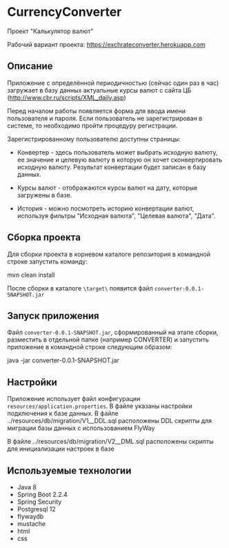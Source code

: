 # CurrencyConverter
Проект "Калькулятор валют"

Рабочий вариант проекта: https://exchrateconverter.herokuapp.com

Описание
------
Приложение с определённой периодичностью (сейчас один раз в час) загружает в базу данных актуальные курсы валют с сайта ЦБ 
(http://www.cbr.ru/scripts/XML_daily.asp)

Перед началом работы появляется форма для ввода имени пользователя и пароля. Если пользователь не зарегистрирован в системе, 
то необходимо пройти процедуру регистрации.

Зарегистрированному пользователю доступны страницы:

- Конвертер - здесь пользователь может выбрать исходную валюту, ее значение и целевую валюту в которую он хочет сконвертировать
  исходную валюту. Результат конвертации будет записан в базу данных.
            
- Курсы валют - отображаются курсы валют на дату, которые загружены в базе.

- История - можно посмотреть историю конвертации валют, используя фильтры "Исходная валюта", "Целевая валюта", "Дата". 

Сборка проекта
------
Для сборки проекта в корневом каталоге репозитория в командной строке запустить команду:

mvn clean install

После сборки в каталоге `\target\` появится файл `converter-0.0.1-SNAPSHOT.jar`

Запуск приложения
------
Файл `converter-0.0.1-SNAPSHOT.jar`, сформированный на этапе сборки, разместить в отдельной папке (например CONVERTER)
и запустить приложение в командной строке следующим образом:

java -jar converter-0.0.1-SNAPSHOT.jar

Настройки
------
Приложение использует файл конфигурации `resources/application.properties`. 
В файле указаны настройки подключения к базе данных.
В файле ../resources/db/migration/V1__DDL.sql расположены DDL скрипты для миграции базы данных c использованием FlyWay

В файле ../resources/db/migration/V2__DML.sql расположены скрипты для инициализации настроек в базе

Используемые технологии
-------
* Java 8
* Spring Boot 2.2.4
* Spring Security
* Postgresql 12
* flywaydb
* mustache
* html
* css

